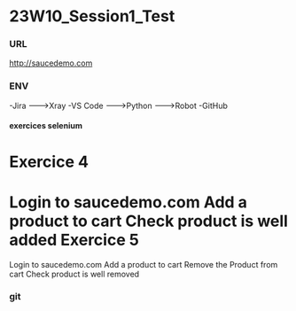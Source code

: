 # 23W10_Session1_Test

### URL ###
http://saucedemo.com

### ENV ###
-Jira
   --->Xray
-VS Code
   --->Python
   --->Robot
-GitHub

#### exercices selenium ####
Exercice 4
============
Login to saucedemo.com
Add a product to cart
Check product is well added
Exercice 5
===========
Login to saucedemo.com
Add a product to cart
Remove the Product from cart
Check product is well removed

### git ###


